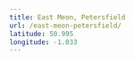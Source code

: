 ```yaml
---
title: East Meon, Petersfield
url: /east-meon-petersfield/
latitude: 50.995
longitude: -1.033
---
```

